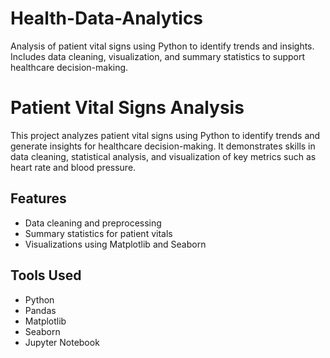 # Health-Data-Analytics
Analysis of patient vital signs using Python to identify trends and insights. Includes data cleaning, visualization, and summary statistics to support healthcare decision-making.
# Patient Vital Signs Analysis

This project analyzes patient vital signs using Python to identify trends and generate insights for healthcare decision-making. It demonstrates skills in data cleaning, statistical analysis, and visualization of key metrics such as heart rate and blood pressure.

## Features
- Data cleaning and preprocessing
- Summary statistics for patient vitals
- Visualizations using Matplotlib and Seaborn

## Tools Used
- Python
- Pandas
- Matplotlib
- Seaborn
- Jupyter Notebook
